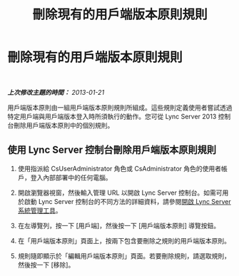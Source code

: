 ﻿---
title: 刪除現有的用戶端版本原則規則
TOCTitle: 刪除現有的用戶端版本原則規則
ms:assetid: 2fe351c4-d78b-47d5-af49-d47ee5e0fe42
ms:mtpsurl: https://technet.microsoft.com/zh-tw/library/JJ923066(v=OCS.15)
ms:contentKeyID: 52056081
ms.date: 08/10/2015
mtps_version: v=OCS.15
ms.translationtype: HT
---

# 刪除現有的用戶端版本原則規則

 

_**上次修改主題的時間：** 2013-01-21_

用戶端版本原則由一組用戶端版本原則規則所組成。這些規則定義使用者嘗試透過特定用戶端與用戶端版本登入時所須執行的動作。您可從 Lync Server 2013 控制台刪除用戶端版本原則中的個別規則。

## 使用 Lync Server 控制台刪除用戶端版本原則規則

1.  使用指派給 CsUserAdministrator 角色或 CsAdministrator 角色的使用者帳戶，登入內部部署中的任何電腦。

2.  開啟瀏覽器視窗，然後輸入管理 URL 以開啟 Lync Server 控制台。如需可用於啟動 Lync Server 控制台的不同方法的詳細資料，請參閱[開啟 Lync Server 系統管理工具](lync-server-2013-open-lync-server-administrative-tools.md)。

3.  在左導覽列，按一下 \[用戶端\]，然後按一下 \[用戶端版本原則\] 導覽按鈕。

4.  在「用戶端版本原則」頁面上，按兩下包含要刪除之規則的用戶端版本原則。

5.  規則隨即顯示於「編輯用戶端版本原則」頁面。若要刪除規則，請選取規則，然後按一下 \[移除\]。


